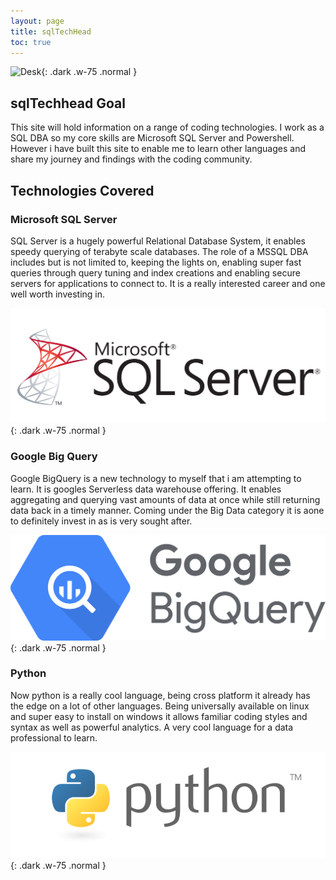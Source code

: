```yaml
---
layout: page
title: sqlTechHead
toc: true
---
```


![Desk](/assets/images/Desk.jpg){: .dark .w-75 .normal }

## sqlTechhead Goal
This site will hold information on a range of coding technologies. I work as a SQL DBA so my core skills are Microsoft SQL Server and Powershell. However i have built this site to enable me to learn other languages and share my journey and findings with the coding community.

## Technologies Covered

### Microsoft SQL Server
SQL Server is a hugely powerful Relational Database System, it enables speedy querying of terabyte scale databases. The role of a MSSQL DBA includes but is not limited to, keeping the lights on, enabling super fast queries through query tuning and index creations and enabling secure servers for applications to connect to. It is a really interested career and one well worth investing in.

![SQL](/assets/images/SQLServer.png){: .dark .w-75 .normal }

### Google Big Query
Google BigQuery is a new technology to myself that i am attempting to learn. It is googles Serverless data warehouse offering. It enables aggregating and querying vast amounts of data at once while still returning data back in a timely manner. Coming under the Big Data category it is aone to definitely invest in as is very sought after.

![BigQuery](/assets/images/GoogleBigQuery.png){: .dark .w-75 .normal }

### Python
Now python is a really cool language, being cross platform it already has the edge on a lot of other languages. Being universally available on linux and super easy to install on windows it allows familiar coding styles and syntax as well as powerful analytics. A very cool language for a data professional to learn.

![Python](/assets/images/Python.png){: .dark .w-75 .normal }